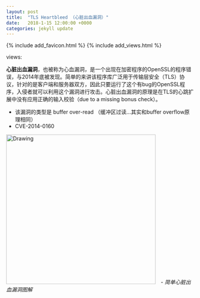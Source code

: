```yaml
---
layout: post
title:  "TLS Heartbleed （心脏出血漏洞）"
date:   2018-1-15 12:00:00 +0000
categories: jekyll update
---
```

{% include add_favicon.html %}
{% include add_views.html %}

<span id="busuanzi_container_page_pv">
   views: <span id="busuanzi_value_page_pv"></span>
</span>

**心脏出血漏洞**，也被称为心血漏洞，是一个出现在加密程序的OpenSSL的程序错误，与2014年底被发现。简单的来讲该程序库广泛用于传输层安全（TLS）协议，针对的是客户端和服务器双方，因此只要运行了这个有bug的OpenSSL程序，入侵者就可以利用这个漏洞进行攻击。心脏出血漏洞的原理是在TLS的心跳扩展中没有应用正确的输入校验（due to a missing bonus check）。

- 该漏洞的类型是 buffer over-read （缓冲区过读...其实和buffer overflow原理相同）
- CVE-2014-0160

<img src="{{site.url}}{{site.baseurl}}/img/heartbleed-flow.png" alt="Drawing" style="width: 400px;"/>　*- 简单心脏出血漏洞图解*


